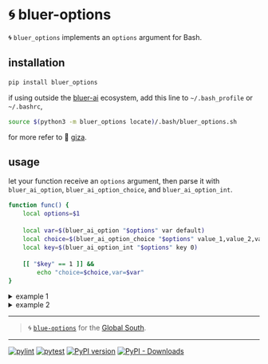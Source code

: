 # 🌀 bluer-options

🌀 `bluer_options` implements an `options` argument for Bash.

## installation

```bash
pip install bluer_options
```

if using outside the [bluer-ai](https://github.com/kamangir/bluer-ai) ecosystem, add this line to `~/.bash_profile` or `~/.bashrc`,

```bash
source $(python3 -m bluer_options locate)/.bash/bluer_options.sh
```

for more refer to 🔻 [giza](https://github.com/kamangir/giza).

## usage

let your function receive an `options` argument, then parse it with `bluer_ai_option`, `bluer_ai_option_choice`, and `bluer_ai_option_int`.

```bash
function func() {
    local options=$1

    local var=$(bluer_ai_option "$options" var default)
    local choice=$(bluer_ai_option_choice "$options" value_1,value_2,value_3 default)
    local key=$(bluer_ai_option_int "$options" key 0)

    [[ "$key" == 1 ]] &&
        echo "choice=$choice,var=$var"
}
```

<details>
<summary>example 1</summary>

here is an example use of an `options` in the [vancouver-watching 🌈](https://github.com/kamangir/vancouver-watching) ingest command:


```bash
 > @help vanwatch ingest
```
```bash
vanwatch \
	ingest \
	[area=<area>,count=<-1>,~download,dryrun,~upload] \
	[-|<object-name>] \
	[process,count=<-1>,~download,dryrun,gif,model=<model-id>,publish,~upload] \
	[--detect_objects 0] \
	[--overwrite 1] \
	[--verbose 1]
```

this command takes in an `options`, an `object`, and `args`. an `options` is a string representation of a dictionary, such as,

```bash
area=<vancouver>,~batch,count=<-1>,dryrun,gif,model=<model-id>,~process,publish,~upload
```

which is equivalent, in json notation, to,

```json
{
    "area": "vancouver",
    "batch": false,
    "count": -1,
    "dryrun": true,
    "gif": true,
    "model": "<model-id>",
    "process": false,
    "publish": true,
    "upload": false,
}
```

</details>

<details>
<summary>example 2</summary>

from [reddit](https://www.reddit.com/r/bash/comments/1duw6ac/how_can_i_automate_these_tree_commands_i/)

> How can I automate these tree commands I frequently need to type out?
I would like to run:
```bash
git add .
git commit -m "Initial "commit"
git push
```
> I got bored of typing them out each time. Can I make an alias or something like "gc" (for git commit). The commit message is always the same "Initial commit".

first, install `bluer-options`. this will also install [`blueness`](https://github.com/kamangir/blueness).

```bash
pip install bluer_options
```

then, copy [`example1.sh`](./bluer_options/assets/example1.sh) to your machine and add this line to the end of your `bash_profile`,

```bash
source <path/to/example1.sh>
```

now, you have access to the `@git` super command. here is how it works.

1. `@git help` shows usage instructions (see below).
1. `@git commit` runs the three commands. you can customize the message by running `@git commit <message>`. you can also avoid the push by running `@git commit <message> ~push`.
1. for any `<task>` other than `commit`, `@git <task> <args>` runs `git <task> <args>`.

```
 > @git help
 @git commit [<message>] \
	~push
 . git commit with <message> and push.
@git <command>
 . git <command>.
 ```

![image](https://raw.githubusercontent.com/kamangir/assets/main/blue-options/example1.png)

</details>

---

> 🌀 [`blue-options`](https://github.com/kamangir/blue-options) for the [Global South](https://github.com/kamangir/bluer-south).

---

[![pylint](https://github.com/kamangir/bluer-options/actions/workflows/pylint.yml/badge.svg)](https://github.com/kamangir/bluer-options/actions/workflows/pylint.yml) [![pytest](https://github.com/kamangir/bluer-options/actions/workflows/pytest.yml/badge.svg)](https://github.com/kamangir/bluer-options/actions/workflows/pytest.yml) [![PyPI version](https://img.shields.io/pypi/v/bluer-options.svg)](https://pypi.org/project/bluer-options/) [![PyPI - Downloads](https://img.shields.io/pypi/dd/bluer-options)](https://pypistats.org/packages/bluer-options)
